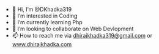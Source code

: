 - 👋 Hi, I’m @DKhadka319
- 👀 I’m interested in Coding 
- 🌱 I’m currently learning Php
- 💞️ I’m looking to collaborate on Web Devlopment
- 📫 How to reach me via dhirajkhadka319@gmail.com or www.dhirajkhadka.com

<!---
DKhadka319/DKhadka319 is a ✨ special ✨ repository because its `README.md` (this file) appears on your GitHub profile.
You can click the Preview link to take a look at your changes.
--->
